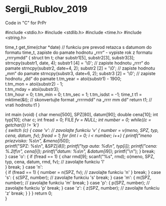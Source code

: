 # Sergii_Rublov_2019
Code in  "C" for PrPr


#include <stdio.h>
#include <stdlib.h>
#include <time.h>
#include <string.h>

time_t get_time(char *date)                            // funkciu pre prevod retazca s datumom do formatu time_t, zapiste do pamate hodnotu „rrrr“ - vypiste rok z formatu „rrrrymdd“
{
	struct tm t;
	char substr1[5], substr2[3], substr3[3];           
	strncpy(substr1, date, 4);
	substr1 [4] = '\0';                               // zapiste hodnotu „rrrr“ do pamate
	strncpy(substr2, date+4, 2);
	substr2 [2] = '\0';                               // zapiste hodnotu „mm“ do pamate
	strncpy(substr3, date+6, 2);
	substr3 [2] = '\0';                               // zapiste hodnotu „dd“ do pamate
	t.tm_year = atoi(substr1) - 1900;                 
	t.tm_mon = atoi(substr2) - 1;                     
	t.tm_mday = atoi(substr3);                        
	t.tm_hour = 0;
    t.tm_min = 0;
    t.tm_sec = 1;
    t.tm_isdst = -1;
	time_t t1 = mktime(&t);                          // skonvertujte format „rrrrmdd“ na „rrrr mm dd“
	return t1;                                       // vrati hodnotu t1
}

int main (void)
{
	char meno[500], SPZ[80], datum[90];
	double cena[10];
	int  typ[10];
	char c;
	int fread = 0;
	FILE *fv = NULL;
	int number = 0;
	while((c = getchar()) != 'k')	
	{
		switch (c)
		{
			case 'v':                                                          // zavolajte funkciu 'v'
			{
				number = v(meno, SPZ, typ, cena, datum, fv);
				fread = 1;
				for (int i = 0; i < number; i++)
				{
					printf("meno priezvisko: %s\n", &meno[i*50]);	
					printf("SPZ: %s\n", &SPZ[i*8]);
					printf("typ auta: %d\n", typ[i]);
					printf("cena: %.2lf\n", cena[i]);
					printf("datum: %s\n", &datum[i*9]);
					printf("\n");
				}
				break;		
			}
			case 'o':
			{
				if (fread == 1)
				{
					char rmd[9];
					scanf("%s", rmd);
					o(meno, SPZ, typ, cena, datum, rmd, fv);                            // zavolajte funkciu 'î'	
				}
				break;
			}
			case 'n':                                                     
			{
				if (fread == 1)
				{
					number = n(SPZ, fv);                                                // zavolajte funkciu 'n'
				}
				break;
			}
			case 's':
			{
				s(SPZ, number);	                                                       // zavolajte funkciu 's'
				break;
			}
			case 'm':
			{ 
				m(SPZ, number);                                                       // zavolajte funkciu 'm'
				break;
			}
			case 'p':
			{
				p(SPZ, number);                                                      // zavolajte funkciu 'p'
				break;
			}
			case 'z':
			{
				z(SPZ, number);                                                      // zavolajte funkciu 'z'
				break;
			}
		}
	}
	return 0;	
}
